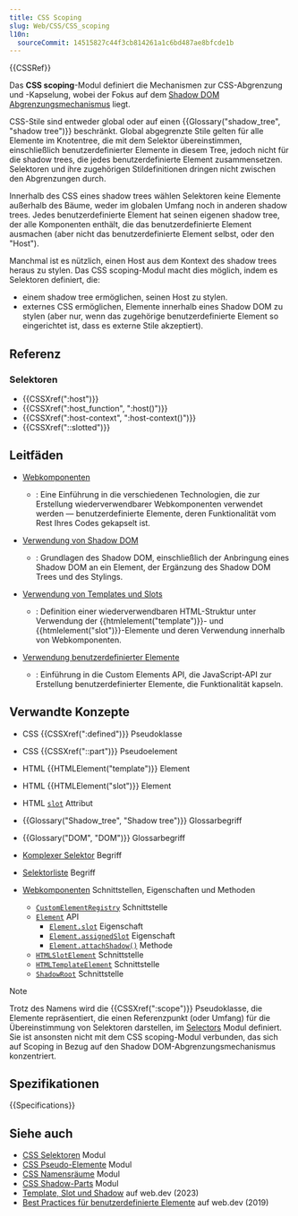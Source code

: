 ```yaml
---
title: CSS Scoping
slug: Web/CSS/CSS_scoping
l10n:
  sourceCommit: 14515827c44f3cb814261a1c6bd487ae8bfcde1b
---
```


{{CSSRef}}

Das **CSS scoping**-Modul definiert die Mechanismen zur CSS-Abgrenzung und -Kapselung, wobei der Fokus auf dem [Shadow DOM](/de/docs/Web/API/Web_components/Using_shadow_DOM) [Abgrenzungsmechanismus](https://css.oddbird.net/scope/) liegt.

CSS-Stile sind entweder global oder auf einen {{Glossary("shadow_tree", "shadow tree")}} beschränkt. Global abgegrenzte Stile gelten für alle Elemente im Knotentree, die mit dem Selektor übereinstimmen, einschließlich benutzerdefinierter Elemente in diesem Tree, jedoch nicht für die shadow trees, die jedes benutzerdefinierte Element zusammensetzen. Selektoren und ihre zugehörigen Stildefinitionen dringen nicht zwischen den Abgrenzungen durch.

Innerhalb des CSS eines shadow trees wählen Selektoren keine Elemente außerhalb des Bäume, weder im globalen Umfang noch in anderen shadow trees. Jedes benutzerdefinierte Element hat seinen eigenen shadow tree, der alle Komponenten enthält, die das benutzerdefinierte Element ausmachen (aber nicht das benutzerdefinierte Element selbst, oder den "Host").

Manchmal ist es nützlich, einen Host aus dem Kontext des shadow trees heraus zu stylen. Das CSS scoping-Modul macht dies möglich, indem es Selektoren definiert, die:

- einem shadow tree ermöglichen, seinen Host zu stylen.
- externes CSS ermöglichen, Elemente innerhalb eines Shadow DOM zu stylen (aber nur, wenn das zugehörige benutzerdefinierte Element so eingerichtet ist, dass es externe Stile akzeptiert).

## Referenz

### Selektoren

- {{CSSXref(":host")}}
- {{CSSXref(":host_function", ":host()")}}
- {{CSSXref(":host-context", ":host-context()")}}
- {{CSSXref("::slotted")}}

## Leitfäden

- [Webkomponenten](/de/docs/Web/API/Web_components)

  - : Eine Einführung in die verschiedenen Technologien, die zur Erstellung wiederverwendbarer Webkomponenten verwendet werden — benutzerdefinierte Elemente, deren Funktionalität vom Rest Ihres Codes gekapselt ist.

- [Verwendung von Shadow DOM](/de/docs/Web/API/Web_components/Using_shadow_DOM)

  - : Grundlagen des Shadow DOM, einschließlich der Anbringung eines Shadow DOM an ein Element, der Ergänzung des Shadow DOM Trees und des Stylings.

- [Verwendung von Templates und Slots](/de/docs/Web/API/Web_components/Using_templates_and_slots)

  - : Definition einer wiederverwendbaren HTML-Struktur unter Verwendung der {{htmlelement("template")}}- und {{htmlelement("slot")}}-Elemente und deren Verwendung innerhalb von Webkomponenten.

- [Verwendung benutzerdefinierter Elemente](/de/docs/Web/API/Web_components/Using_custom_elements)

  - : Einführung in die Custom Elements API, die JavaScript-API zur Erstellung benutzerdefinierter Elemente, die Funktionalität kapseln.

## Verwandte Konzepte

- CSS {{CSSXref(":defined")}} Pseudoklasse
- CSS {{CSSXref("::part")}} Pseudoelement

- HTML {{HTMLElement("template")}} Element
- HTML {{HTMLElement("slot")}} Element
- HTML [`slot`](/de/docs/Web/HTML/Global_attributes/slot) Attribut

- {{Glossary("Shadow_tree", "Shadow tree")}} Glossarbegriff
- {{Glossary("DOM", "DOM")}} Glossarbegriff
- [Komplexer Selektor](/de/docs/Web/CSS/CSS_selectors/Selector_structure#compound_selector) Begriff
- [Selektorliste](/de/docs/Web/CSS/Selector_list) Begriff

- [Webkomponenten](/de/docs/Web/API/Web_components) Schnittstellen, Eigenschaften und Methoden
  - [`CustomElementRegistry`](/de/docs/Web/API/CustomElementRegistry) Schnittstelle
  - [`Element`](/de/docs/Web/API/Element) API
    - [`Element.slot`](/de/docs/Web/API/Element/slot) Eigenschaft
    - [`Element.assignedSlot`](/de/docs/Web/API/Element/assignedSlot) Eigenschaft
    - [`Element.attachShadow()`](/de/docs/Web/API/Element/attachShadow) Methode
  - [`HTMLSlotElement`](/de/docs/Web/API/HTMLSlotElement) Schnittstelle
  - [`HTMLTemplateElement`](/de/docs/Web/API/HTMLTemplateElement) Schnittstelle
  - [`ShadowRoot`](/de/docs/Web/API/ShadowRoot) Schnittstelle

> [!NOTE]
> Trotz des Namens wird die {{CSSXref(":scope")}} Pseudoklasse, die Elemente repräsentiert, die einen Referenzpunkt (oder Umfang) für die Übereinstimmung von Selektoren darstellen, im [Selectors](/de/docs/Web/CSS/CSS_selectors) Modul definiert. Sie ist ansonsten nicht mit dem CSS scoping-Modul verbunden, das sich auf Scoping in Bezug auf den Shadow DOM-Abgrenzungsmechanismus konzentriert.

## Spezifikationen

{{Specifications}}

## Siehe auch

- [CSS Selektoren](/de/docs/Web/CSS/CSS_selectors) Modul
- [CSS Pseudo-Elemente](/de/docs/Web/CSS/CSS_pseudo-elements) Modul
- [CSS Namensräume](/de/docs/Web/CSS/CSS_namespaces) Modul
- [CSS Shadow-Parts](/de/docs/Web/CSS/CSS_shadow_parts) Modul
- [Template, Slot und Shadow](https://web.dev/learn/html/template/) auf web.dev (2023)
- [Best Practices für benutzerdefinierte Elemente](https://web.dev/articles/custom-elements-best-practices) auf web.dev (2019)
